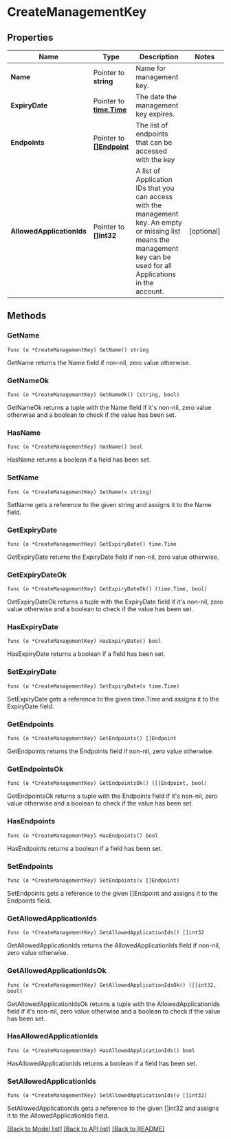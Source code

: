 # CreateManagementKey

## Properties

Name | Type | Description | Notes
------------ | ------------- | ------------- | -------------
**Name** | Pointer to **string** | Name for management key. | 
**ExpiryDate** | Pointer to [**time.Time**](time.Time.md) | The date the management key expires. | 
**Endpoints** | Pointer to [**[]Endpoint**](Endpoint.md) | The list of endpoints that can be accessed with the key | 
**AllowedApplicationIds** | Pointer to **[]int32** | A list of Application IDs that you can access with the management key. An empty or missing list means the management key can be used for all Applications in the account.  | [optional] 

## Methods

### GetName

`func (o *CreateManagementKey) GetName() string`

GetName returns the Name field if non-nil, zero value otherwise.

### GetNameOk

`func (o *CreateManagementKey) GetNameOk() (string, bool)`

GetNameOk returns a tuple with the Name field if it's non-nil, zero value otherwise
and a boolean to check if the value has been set.

### HasName

`func (o *CreateManagementKey) HasName() bool`

HasName returns a boolean if a field has been set.

### SetName

`func (o *CreateManagementKey) SetName(v string)`

SetName gets a reference to the given string and assigns it to the Name field.

### GetExpiryDate

`func (o *CreateManagementKey) GetExpiryDate() time.Time`

GetExpiryDate returns the ExpiryDate field if non-nil, zero value otherwise.

### GetExpiryDateOk

`func (o *CreateManagementKey) GetExpiryDateOk() (time.Time, bool)`

GetExpiryDateOk returns a tuple with the ExpiryDate field if it's non-nil, zero value otherwise
and a boolean to check if the value has been set.

### HasExpiryDate

`func (o *CreateManagementKey) HasExpiryDate() bool`

HasExpiryDate returns a boolean if a field has been set.

### SetExpiryDate

`func (o *CreateManagementKey) SetExpiryDate(v time.Time)`

SetExpiryDate gets a reference to the given time.Time and assigns it to the ExpiryDate field.

### GetEndpoints

`func (o *CreateManagementKey) GetEndpoints() []Endpoint`

GetEndpoints returns the Endpoints field if non-nil, zero value otherwise.

### GetEndpointsOk

`func (o *CreateManagementKey) GetEndpointsOk() ([]Endpoint, bool)`

GetEndpointsOk returns a tuple with the Endpoints field if it's non-nil, zero value otherwise
and a boolean to check if the value has been set.

### HasEndpoints

`func (o *CreateManagementKey) HasEndpoints() bool`

HasEndpoints returns a boolean if a field has been set.

### SetEndpoints

`func (o *CreateManagementKey) SetEndpoints(v []Endpoint)`

SetEndpoints gets a reference to the given []Endpoint and assigns it to the Endpoints field.

### GetAllowedApplicationIds

`func (o *CreateManagementKey) GetAllowedApplicationIds() []int32`

GetAllowedApplicationIds returns the AllowedApplicationIds field if non-nil, zero value otherwise.

### GetAllowedApplicationIdsOk

`func (o *CreateManagementKey) GetAllowedApplicationIdsOk() ([]int32, bool)`

GetAllowedApplicationIdsOk returns a tuple with the AllowedApplicationIds field if it's non-nil, zero value otherwise
and a boolean to check if the value has been set.

### HasAllowedApplicationIds

`func (o *CreateManagementKey) HasAllowedApplicationIds() bool`

HasAllowedApplicationIds returns a boolean if a field has been set.

### SetAllowedApplicationIds

`func (o *CreateManagementKey) SetAllowedApplicationIds(v []int32)`

SetAllowedApplicationIds gets a reference to the given []int32 and assigns it to the AllowedApplicationIds field.


[[Back to Model list]](../README.md#documentation-for-models) [[Back to API list]](../README.md#documentation-for-api-endpoints) [[Back to README]](../README.md)


